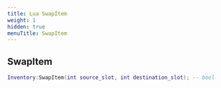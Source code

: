 ```yaml
---
title: Lua SwapItem
weight: 1
hidden: true
menuTitle: SwapItem
---
```

## SwapItem
```lua
Inventory:SwapItem(int source_slot, int destination_slot); -- bool
```